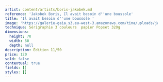 ```yaml
---
artist: content/artists/boris-jakobek.md
reference: 'Jakobek Boris, Il avait besoin d''une boussole'
title: 'Il avait besoin d''une boussole '
image: 'https://galerie-gaia.s3.eu-west-3.amazonaws.com/tina/uploads/jakobek-boris/homme-courbe-1550.jpg'
technique: Sérigraphie 3 couleurs  papier Popset 320g
dimensions:
  height: 70
  width: 50
  depth: null
description: Edition 11/50
price: 120
sold: false
contextual: true
fields: []
styles: []
---
```



